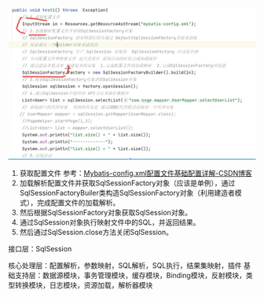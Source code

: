 ![image-20231029161600115](image/image-20231029161600115.png)

1. 获取配置文件
   参考：[Mybatis-config.xml配置文件基础配置详解-CSDN博客](https://blog.csdn.net/qq_43795348/article/details/109553684)
2. 加载解析配置文件并获取SqlSessionFactory对象（应该是单例），通过SqlSessionFactoryBuiler类构造SqlSessionFactory对象（利用建造者模式），完成配置文件的加载解析。
3. 然后根据SqlSessionFactory对象获取SqlSession对象。
4. 通过SqlSession对象执行映射文件中的SQL，并返回结果。
5. 然后通过SqlSession.close方法关闭SqlSession。

接口层：SqlSession

核心处理层：配置解析，参数映射，SQL解析，SQL执行，结果集映射，插件
基础支持层：数据源模块，事务管理模块，缓存模块，Binding模块，反射模块，类型转换模块，日志模块，资源加载，解析器模块